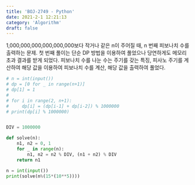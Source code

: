 ```yaml
---
title: 'BOJ-2749 - Python'
date: 2021-2-1 12:21:13
category: 'Algorithm'
draft: false
---
```

1,000,000,000,000,000,000보다 작거나 같은 n이 주어질 때, n 번째 피보나치 수를 출력하는 문제. 첫 번째 풀이는 단순 DP 방법을 이용하여 풀었으나 당연하게도 메모리 초과 결과를 받게 되었다. 피보나치 수를 나눈 수는 주기를 갖는 특징, 피사노 주기를 계산하여 해당 값을 이용하여 피보나치 수를 계산, 해당 값을 출력하여 풀었다.
```python
# n = int(input())
# dp = [0 for _ in range(n+1)]
# dp[1] = 1
#
# for i in range(2, n+1):
#     dp[i] = (dp[i-1] + dp[i-2]) % 1000000
# print(dp[i] % 1000000)


DIV = 1000000

def solve(n):
    n1, n2 = 0, 1
    for _ in range(n):
        n1, n2 = n2 % DIV, (n1 + n2) % DIV
    return n1

n = int(input())
print(solve(n%(15*(10**5))))

```